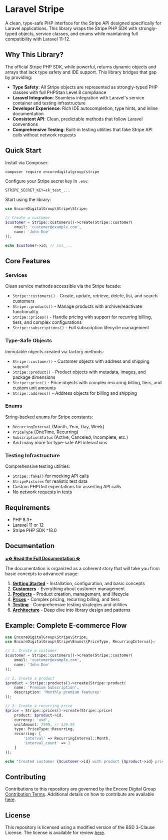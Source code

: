 # Laravel Stripe

A clean, type-safe PHP interface for the Stripe API designed specifically for Laravel applications. This library wraps the Stripe PHP SDK with strongly-typed objects,
service classes, and enums while maintaining full compatibility with Laravel 11-12.

## Why This Library?

The official Stripe PHP SDK, while powerful, returns dynamic objects and arrays that lack type safety and IDE support. This library bridges that gap by providing:

- **Type Safety**: All Stripe objects are represented as strongly-typed PHP classes with full PHPStan Level 8 compliance
- **Laravel Integration**: Seamless integration with Laravel's service container and testing infrastructure
- **Developer Experience**: Rich IDE autocompletion, type hints, and inline documentation
- **Consistent API**: Clean, predictable methods that follow Laravel conventions
- **Comprehensive Testing**: Built-in testing utilities that fake Stripe API calls without network requests

## Quick Start

Install via Composer:

```bash
composer require encoredigitalgroup/stripe
```

Configure your Stripe secret key in `.env`:

```env
STRIPE_SECRET_KEY=sk_test_...
```

Start using the library:

```php
use EncoreDigitalGroup\Stripe\Stripe;

// Create a customer
$customer = Stripe::customers()->create(Stripe::customer(
    email: 'customer@example.com',
    name: 'John Doe'
));

echo $customer->id; // cus_...
```

## Core Features

### Services

Clean service methods accessible via the Stripe facade:

- `Stripe::customers()` - Create, update, retrieve, delete, list, and search customers
- `Stripe::products()` - Manage products with archive/reactivate functionality
- `Stripe::prices()` - Handle pricing with support for recurring billing, tiers, and complex configurations
- `Stripe::subscriptions()` - Full subscription lifecycle management

### Type-Safe Objects

Immutable objects created via factory methods:

- `Stripe::customer()` - Customer objects with address and shipping support
- `Stripe::product()` - Product objects with metadata, images, and package dimensions
- `Stripe::price()` - Price objects with complex recurring billing, tiers, and custom unit amounts
- `Stripe::address()` - Address objects for billing and shipping

### Enums

String-backed enums for Stripe constants:

- `RecurringInterval` (Month, Year, Day, Week)
- `PriceType` (OneTime, Recurring)
- `SubscriptionStatus` (Active, Canceled, Incomplete, etc.)
- And many more for type-safe API interactions

### Testing Infrastructure

Comprehensive testing utilities:

- `Stripe::fake()` for mocking API calls
- `StripeFixtures` for realistic test data
- Custom PHPUnit expectations for asserting API calls
- No network requests in tests

## Requirements

- PHP 8.3+
- Laravel 11 or 12
- Stripe PHP SDK ^18.0

## Documentation

**[=� Read the Full Documentation �](docs/)**

The documentation is organized as a coherent story that will take you from basic concepts to advanced usage:

1. **[Getting Started](docs/01-getting-started.md)** - Installation, configuration, and basic concepts
2. **[Customers](docs/02-customers.md)** - Everything about customer management
3. **[Products](docs/03-products.md)** - Product creation, management, and lifecycle
4. **[Prices](docs/04-prices.md)** - Complex pricing, recurring billing, and tiers
5. **[Testing](docs/05-testing.md)** - Comprehensive testing strategies and utilities
6. **[Architecture](docs/06-architecture.md)** - Deep dive into library design and patterns

## Example: Complete E-commerce Flow

```php
use EncoreDigitalGroup\Stripe\Stripe;
use EncoreDigitalGroup\Stripe\Enums\{PriceType, RecurringInterval};

// 1. Create a customer
$customer = Stripe::customers()->create(Stripe::customer(
    email: 'customer@example.com',
    name: 'John Doe'
));

// 2. Create a product
$product = Stripe::products()->create(Stripe::product(
    name: 'Premium Subscription',
    description: 'Monthly premium features'
));

// 3. Create a recurring price
$price = Stripe::prices()->create(Stripe::price(
    product: $product->id,
    currency: 'usd',
    unitAmount: 2999, // $29.99
    type: PriceType::Recurring,
    recurring: [
        'interval' => RecurringInterval::Month,
        'interval_count' => 1
    ]
));

echo "Created customer {$customer->id} with product {$product->id} priced at {$price->id}";
```

## Contributing

Contributions to this repository are governed by the Encore Digital Group [Contribution Terms](https://docs.encoredigitalgroup.com/Contributing/Terms/).
Additional details on how to contribute are available [here](https://docs.encoredigitalgroup.com/Contributing/).

## License

This repository is licensed using a modified version of the BSD 3-Clause License.
The license is available for review [here](https://docs.encoredigitalgroup.com/LicenseTerms/).
